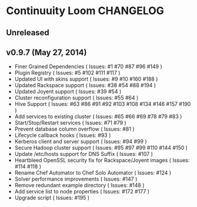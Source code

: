 Continuuity Loom CHANGELOG
==========================

Unreleased
----------

v0.9.7 (May 27, 2014)
---------------------
- Finer Grained Dependencies ( Issues: #1 #70 #87 #96 #149 )
- Plugin Registry ( Issues: #5 #102 #111 #117 )
- Updated UI with skins support ( Issues: #9 #10 #160 #188 )
- Updated Rackspace support ( Issues: #38 #54 #88 #194 )
- Updated Joyent support ( Issues: #39 #54 ) 
- Cluster reconfiguration support ( Issues: #55 #64 ) 
- Hive Support ( Issues: #63 #86 #91 #92 #103 #108 #134 #146 #157 #190 )
- Add services to existing cluster ( Issues: #65 #66 #69 #78 #79 #83 )
- Start/Stop/Restart services ( Issues: #71 #79 )
- Prevent database column overflow ( Issues: #81 )
- Lifecycle callback hooks ( Issues: #93 )
- Kerberos client and server support ( Issues: #94 #99 )
- Secure Hadoop cluster support ( Issues: #95 #97 #99 #110 #144 #150 )
- Update /etc/hosts support for DNS Suffix ( Issues: #107 )
- Heartbleed OpenSSL security fix for Rackspace/Joyent images ( Issues: #114 #118 )
- Rename Chef Automator to Chef Solo Automator ( Issues: #124 )
- Solver performance improvements ( Issues: #147 )
- Remove redundant example directory ( Issues: #148 )
- Add service list to node properties ( Issues: #172 #177 )
- Upgrade script ( Issues: #195 )
